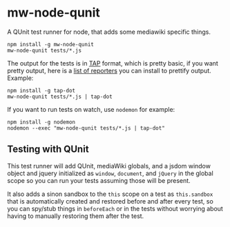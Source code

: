 # mw-node-qunit

A QUnit test runner for node, that adds some mediawiki specific things.

```
npm install -g mw-node-qunit
mw-node-qunit tests/*.js
```

The output for the tests is in [TAP](https://testanything.org/) format, which
is pretty basic, if you want pretty output, here is a [list of
reporters](https://github.com/sindresorhus/awesome-tap#reporters) you can
install to prettify output. Example:

```
npm install -g tap-dot
mw-node-qunit tests/*.js | tap-dot
```

If you want to run tests on watch, use `nodemon` for example:

```
npm install -g nodemon
nodemon --exec "mw-node-qunit tests/*.js | tap-dot"
```

## Testing with QUnit

This test runner will add QUnit, mediaWiki globals, and a jsdom window object
and jquery initialized as `window`, `document`, and `jQuery` in the global
scope so you can run your tests assuming those will be present.

It also adds a sinon sandbox to the `this` scope on a test as `this.sandbox`
that is automatically created and restored before and after every test, so you
can spy/stub things in `beforeEach` or in the tests without worrying about
having to manually restoring them after the test.
